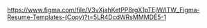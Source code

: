 https://www.figma.com/file/V3vXjahKetPP8rgX1pTEjW/ITW_Figma-Resume-Templates-(Copy)?t=5LR4DcdWRsMMMDE5-1